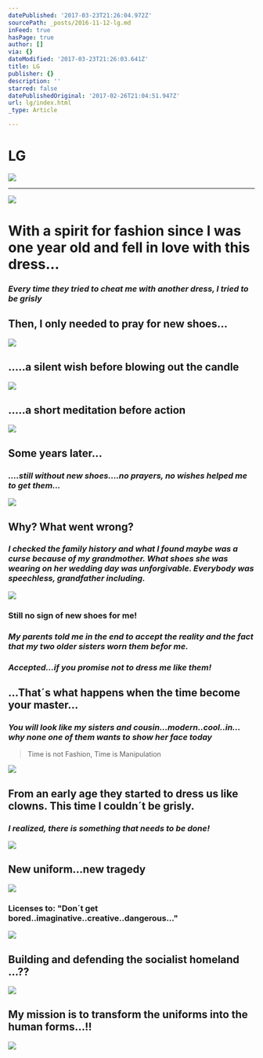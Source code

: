```yaml
---
datePublished: '2017-03-23T21:26:04.972Z'
sourcePath: _posts/2016-11-12-lg.md
inFeed: true
hasPage: true
author: []
via: {}
dateModified: '2017-03-23T21:26:03.641Z'
title: LG
publisher: {}
description: ''
starred: false
datePublishedOriginal: '2017-02-26T21:04:51.947Z'
url: lg/index.html
_type: Article

---
```

# **LG**
![](https://the-grid-user-content.s3-us-west-2.amazonaws.com/c9e5c259-4da9-4c3f-82e6-28c584444c4d.jpg)

---

![](https://the-grid-user-content.s3-us-west-2.amazonaws.com/c0dc2983-23c6-49fa-958d-e082631ac58a.jpg)

# With a spirit for fashion since I was one year old and fell in love with this dress...

### _Every time they tried to cheat me with another dress, I tried to be grisly_

## Then, I only needed to pray for new shoes...
![](https://the-grid-user-content.s3-us-west-2.amazonaws.com/f6b9408f-922a-47a9-8652-6f4dd0dcb470.jpg)

## .....a silent wish before blowing out the candle
![](https://the-grid-user-content.s3-us-west-2.amazonaws.com/9776e97e-85ca-499d-b2db-edb0674ca8b5.jpg)

## .....a short meditation before action
![](https://the-grid-user-content.s3-us-west-2.amazonaws.com/7e896607-8351-4a8c-9f30-a764f5d06618.jpg)

## Some years later...

### _....still without new shoes....no prayers, no wishes helped me to get them..._
![](https://the-grid-user-content.s3-us-west-2.amazonaws.com/bd29dbd9-1666-4f59-a79d-1a592625a751.jpg)

## Why? What went wrong?

### _I checked the family history and what I found maybe was a curse because of my grandmother. What shoes she was wearing on her wedding day was unforgivable. Everybody was speechless, grandfather including._
![](https://the-grid-user-content.s3-us-west-2.amazonaws.com/d49acdb6-77f2-4739-af62-c8a42166f71d.jpg)

### Still no sign of new shoes for me!

### _My parents told me in the end to accept the reality and the fact that my two older sisters worn them befor me._

### _Accepted...if you promise not to dress me like them!_

## **...That´s what happens when the time become your master...**

### _You will look like my sisters and cousin...modern..cool..in... why none one of them wants to show her face today_

> Time is not Fashion, Time is Manipulation

![](https://the-grid-user-content.s3-us-west-2.amazonaws.com/91af2007-35a1-482a-860c-fa3ea9d526aa.jpg)

## From an early age they started to dress us like clowns. This time I couldn´t be grisly.

### _I realized, there is something that needs to be done!_
![](https://the-grid-user-content.s3-us-west-2.amazonaws.com/db70ee63-882c-48c4-a1d6-043a9fb3f2a2.jpg)

## New uniform...new tragedy
![](https://the-grid-user-content.s3-us-west-2.amazonaws.com/5350215b-cfc8-42f9-baac-5fdfba0899ba.jpg)

### Licenses to: "Don´t get bored..imaginative..creative..dangerous..."
![](https://the-grid-user-content.s3-us-west-2.amazonaws.com/3c279411-ff2f-42c1-82eb-56455ee8efc6.jpg)

## Building and defending the socialist homeland ...??
![](https://the-grid-user-content.s3-us-west-2.amazonaws.com/26944454-4c8b-40c0-b5bf-794ebc97c4ec.jpg)

## My mission is to transform the uniforms into the human forms...!!
![](https://the-grid-user-content.s3-us-west-2.amazonaws.com/b4c20afb-4569-4981-bf5d-7bc4c6ceb9ac.jpg)